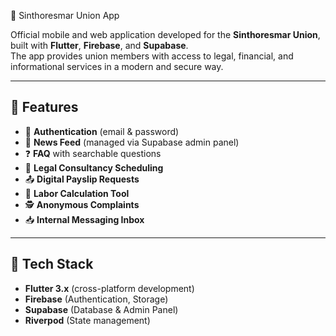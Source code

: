 📱 Sinthoresmar Union App

Official mobile and web application developed for the **Sinthoresmar Union**, built with **Flutter**, **Firebase**, and **Supabase**.  
The app provides union members with access to legal, financial, and informational services in a modern and secure way.

---

## 🚀 Features
- 🔐 **Authentication** (email & password)
- 📰 **News Feed** (managed via Supabase admin panel)
- ❓ **FAQ** with searchable questions
- 📅 **Legal Consultancy Scheduling**
- 📤 **Digital Payslip Requests**
- 💸 **Labor Calculation Tool**
- 🕵️ **Anonymous Complaints**
- 📥 **Internal Messaging Inbox**

---

## 🧰 Tech Stack
- **Flutter 3.x** (cross-platform development)
- **Firebase** (Authentication, Storage)
- **Supabase** (Database & Admin Panel)
- **Riverpod** (State management)


